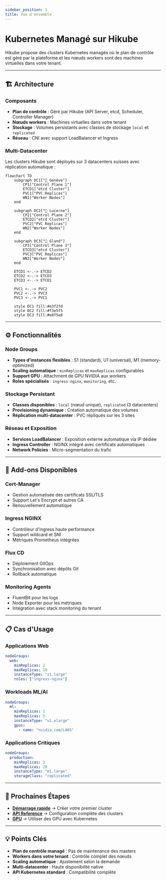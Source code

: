 ```yaml
---
sidebar_position: 1
title: Vue d'ensemble
---
```


# Kubernetes Managé sur Hikube

Hikube propose des clusters Kubernetes managés où le plan de contrôle est géré par la plateforme et les nœuds workers sont des machines virtuelles dans votre tenant.

---

## 🏗️ Architecture

### **Composants**

- **Plan de contrôle** : Géré par Hikube (API Server, etcd, Scheduler, Controller Manager)
- **Nœuds workers** : Machines virtuelles dans votre tenant
- **Stockage** : Volumes persistants avec classes de stockage `local` et `replicated`
- **Réseau** : CNI avec support LoadBalancer et Ingress

### **Multi-Datacenter**

Les clusters Hikube sont déployés sur 3 datacenters suisses avec réplication automatique :

```mermaid
flowchart TD
    subgraph DC1["🏢 Genève"]
        CP1["Control Plane 1"]
        ETCD1["etcd Cluster"]
        PVC1["PVC Replicas"]
        WN1["Worker Nodes"]
    end
    
    subgraph DC2["🏢 Lucerne"]
        CP2["Control Plane 2"]
        ETCD2["etcd Cluster"]
        PVC2["PVC Replicas"]
        WN2["Worker Nodes"]
    end
    
    subgraph DC3["🏢 Gland"]
        CP3["Control Plane 3"]
        ETCD3["etcd Cluster"]
        PVC3["PVC Replicas"]
        WN3["Worker Nodes"]
    end
    
    ETCD1 <-.-> ETCD2
    ETCD2 <-.-> ETCD3
    ETCD3 <-.-> ETCD1
    
    PVC1 <-.-> PVC2
    PVC2 <-.-> PVC3
    PVC3 <-.-> PVC1
    
    style DC1 fill:#e3f2fd
    style DC2 fill:#f3e5f5
    style DC3 fill:#e8f5e8
```

---

## ⚙️ Fonctionnalités

### **Node Groups**
- **Types d'instances flexibles** : S1 (standard), U1 (universal), M1 (memory-optimized)
- **Scaling automatique** : `minReplicas` et `maxReplicas` configurables
- **Support GPU** : Attachment de GPU NVIDIA aux workers
- **Roles spécialisés** : `ingress-nginx`, `monitoring`, etc.

### **Stockage Persistant**
- **Classes disponibles** : `local` (nœud unique), `replicated` (3 datacenters)
- **Provisioning dynamique** : Création automatique des volumes
- **Réplication multi-datacenter** : PVC répliqués sur les 3 sites

### **Réseau et Exposition**
- **Services LoadBalancer** : Exposition externe automatique via IP dédiée
- **Ingress Controller** : NGINX intégré avec certificats automatiques
- **Network Policies** : Micro-segmentation du trafic

---

## 🔧 Add-ons Disponibles

### **Cert-Manager**
- Gestion automatisée des certificats SSL/TLS
- Support Let's Encrypt et autres CA
- Renouvellement automatique

### **Ingress NGINX**
- Contrôleur d'ingress haute performance
- Support wildcard et SNI
- Métriques Prometheus intégrées

### **Flux CD**
- Déploiement GitOps
- Synchronisation avec dépôts Git
- Rollback automatique

### **Monitoring Agents**
- FluentBit pour les logs
- Node Exporter pour les métriques
- Intégration avec stack monitoring du tenant

---

## 📋 Cas d'Usage

### **Applications Web**
```yaml
nodeGroups:
  web:
    minReplicas: 2
    maxReplicas: 10
    instanceType: "s1.large"
    roles: ["ingress-nginx"]
```

### **Workloads ML/AI**
```yaml
nodeGroups:
  ml:
    minReplicas: 1
    maxReplicas: 5
    instanceType: "u1.xlarge"
    gpus:
      - name: "nvidia.com/L40S"
```

### **Applications Critiques**
```yaml
nodeGroups:
  production:
    minReplicas: 3
    maxReplicas: 20
    instanceType: "m1.large"
    storageClass: "replicated"
```

---

## 🚀 Prochaines Étapes

- **[Démarrage rapide](./quick-start.md)** → Créer votre premier cluster
- **[API Reference](./api-reference.md)** → Configuration complète des clusters
- **[GPU](../gpu/overview.md)** → Utiliser des GPU avec Kubernetes

---

## 💡 Points Clés

- **Plan de contrôle managé** : Pas de maintenance des masters
- **Workers dans votre tenant** : Contrôle complet des nœuds
- **Scaling automatique** : Ajustement selon la demande
- **Multi-datacenter** : Haute disponibilité native
- **API Kubernetes standard** : Compatibilité complète 